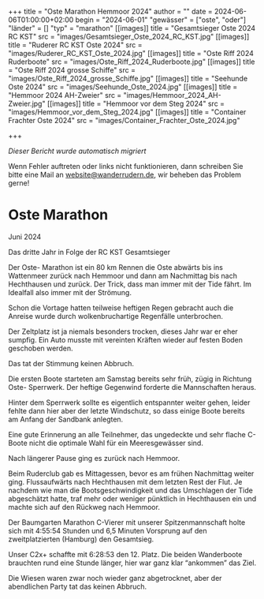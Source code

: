 +++
title = "Oste Marathon Hemmoor 2024"
author = ""
date = 2024-06-06T01:00:00+02:00
begin = "2024-06-01"
"gewässer" = ["oste", "oder"]
"länder" = []
"typ" = "marathon"
[[images]]
title = "Gesamtsieger Oste 2024 RC KST"
src = "images/Gesamtsieger_Oste_2024_RC_KST.jpg"
[[images]]
title = "Ruderer RC KST Oste 2024"
src = "images/Ruderer_RC_KST_Oste_2024.jpg"
[[images]]
title = "Oste Riff 2024 Ruderboote"
src = "images/Oste_Riff_2024_Ruderboote.jpg"
[[images]]
title = "Oste Riff 2024 grosse Schiffe"
src = "images/Oste_Riff_2024_grosse_Schiffe.jpg"
[[images]]
title = "Seehunde Oste 2024"
src = "images/Seehunde_Oste_2024.jpg"
[[images]]
title = "Hemmoor 2024 AH-Zweier"
src = "images/Hemmoor_2024_AH-Zweier.jpg"
[[images]]
title = "Hemmoor vor dem Steg 2024"
src = "images/Hemmoor_vor_dem_Steg_2024.jpg"
[[images]]
title = "Container Frachter Oste 2024"
src = "images/Container_Frachter_Oste_2024.jpg"

+++


*Dieser Bericht wurde automatisch migriert*

Wenn Fehler auftreten oder links nicht funktionieren, dann schreiben Sie bitte eine Mail an website@wanderrudern.de, wir beheben das Problem gerne!



# Oste Marathon


Juni 2024

Das dritte Jahr in Folge der RC KST Gesamtsieger

Der Oste- Marathon ist ein 80 km Rennen die Oste abwärts bis ins Wattenmeer zurück nach Hemmoor und dann am Nachmittag bis nach Hechthausen und zurück. Der Trick, dass man immer mit der Tide fährt. Im Idealfall also immer mit der Strömung.

Schon die Vortage hatten teilweise heftigen Regen gebracht auch die Anreise wurde durch wolkenbruchartige Regenfälle unterbrochen.

Der Zeltplatz ist ja niemals besonders trocken, dieses Jahr war er eher sumpfig. Ein Auto musste mit vereinten Kräften wieder auf festen Boden geschoben werden.

Das tat der Stimmung keinen Abbruch.

Die ersten Boote starteten am Samstag bereits sehr früh, zügig in Richtung Oste- Sperrwerk. Der heftige Gegenwind forderte die Mannschaften heraus.

Hinter dem Sperrwerk sollte es eigentlich entspannter weiter gehen, leider fehlte dann hier aber der letzte Windschutz, so dass einige Boote bereits am Anfang der Sandbank anlegten.

Eine gute Erinnerung an alle Teilnehmer, das ungedeckte und sehr flache C-Boote nicht die optimale Wahl für ein Meeresgewässer sind.

Nach längerer Pause ging es zurück nach Hemmoor.

Beim Ruderclub gab es Mittagessen, bevor es am frühen Nachmittag weiter ging. Flussaufwärts nach Hechthausen mit dem letzten Rest der Flut. Je nachdem wie man die Bootsgeschwindigkeit und das Umschlagen der Tide abgeschätzt hatte, traf mehr oder weniger pünktlich in Hechthausen ein und machte sich auf den Rückweg nach Hemmoor.

Der Baumgarten Marathon C-Vierer mit unserer Spitzenmannschaft holte sich mit 4:55:54 Stunden und 6,5 Minuten Vorsprung auf den zweitplatzierten (Hamburg) den Gesamtsieg.

Unser C2x+ schaffte mit 6:28:53 den 12. Platz. Die beiden Wanderboote brauchten rund eine Stunde länger, hier war ganz klar “ankommen” das Ziel.

Die Wiesen waren zwar noch wieder ganz abgetrocknet, aber der abendlichen Party tat das keinen Abbruch.